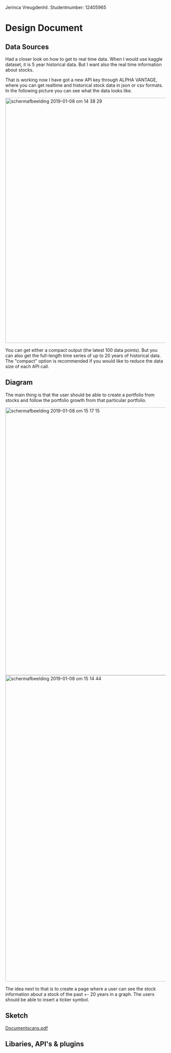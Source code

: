 Jerinca Vreugdenhil. 
Studentnumber: 12405965

# Design Document

<!-- * a list of data sources if you will get data from an external source, including information on how your are going to filter and transform the data for your project
 -->
## Data Sources

Had a closer look on how to get to real time data. When I would use kaggle dataset, it is 5 year historical data. But I want also the real time information about stocks. 

That is working now I have got a new API key through ALPHA VANTAGE, where you can get realtime and historical stock data in json or csv formats. In the following picture you can see what the data looks like.

<img width="768" alt="schermafbeelding 2019-01-08 om 14 38 29" src="https://user-images.githubusercontent.com/44025022/50834983-bfa63700-1355-11e9-91fe-9e27afcbf6ac.png">

You can get either a compact output (the latest 100 data points). But you can also get the full-length time series of up to 20 years of historical data. The "compact" option is recommended if you would like to reduce the data size of each API call. 

<!-- * a diagram with an overview of the technical components of your app (visualizations, scraper etc etc)
as well as descriptions of each of the components and what you need to implement these -->

## Diagram

The main thing is that the user should be able to create a portfolio from stocks and follow the portfolio growth from that particular portfolio. 

<img width="839" alt="schermafbeelding 2019-01-08 om 15 17 15" src="https://user-images.githubusercontent.com/44025022/50836114-b8345d00-1358-11e9-8361-63371c136478.png">

<img width="960" alt="schermafbeelding 2019-01-08 om 15 14 44" src="https://user-images.githubusercontent.com/44025022/50835985-5f64c480-1358-11e9-840c-d72165234d5d.png">


The idea next to that is to create a page where a user can see the stock information about a stock of the past +- 20 years in a graph. The users should be able to insert a ticker symbol. 

## Sketch
[Documentscans.pdf](https://github.com/Jerinca/Project/files/2737320/Documentscans.pdf)



<!-- * a list of APIs or D3 plugins that you will be using to provide functionality in your app -->

## Libaries, API's & plugins


